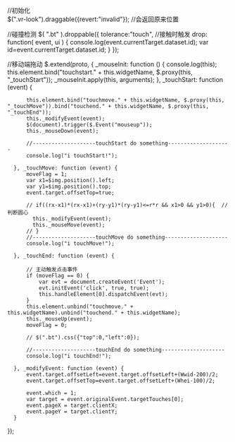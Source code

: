   //初始化  
  $(".vr-look").draggable({revert:"invalid"});  //会返回原来位置
  
  //碰撞检测
  $( ".bt" ).droppable({
    tolerance:"touch", //接触时触发
    drop: function( event, ui ) {
       console.log(event.currentTarget.dataset.id);
       var id=event.currentTarget.dataset.id;
    }
  });

  //移动端拖动
  $.extend(proto, {
      _mouseInit: function () {
          console.log(this);
          this.element.bind("touchstart." + this.widgetName, $.proxy(this, "_touchStart"));
          _mouseInit.apply(this, arguments);
      }, _touchStart: function (event) {

          this.element.bind("touchmove." + this.widgetName, $.proxy(this, "_touchMove")).bind("touchend." + this.widgetName, $.proxy(this, "_touchEnd"));
          this._modifyEvent(event);
          $(document).trigger($.Event("mouseup"));
          this._mouseDown(event);

          //--------------------touchStart do something--------------------
          console.log("i touchStart!");

      }, _touchMove: function (event) {
          moveFlag = 1;
          var x1=$img.position().left;
          var y1=$img.position().top;
          event.target.offsetTop=true;

          // if((rx-x1)*(rx-x1)+(ry-y1)*(ry-y1)<=r*r && x1>0 && y1>0){  //判断圆心
            this._modifyEvent(event);
            this._mouseMove(event);
          // }
          //--------------------touchMove do something--------------------
          console.log("i touchMove!");

      }, _touchEnd: function (event) {

          // 主动触发点击事件
          if (moveFlag == 0) {
              var evt = document.createEvent('Event');
              evt.initEvent('click', true, true);
              this.handleElement[0].dispatchEvent(evt);
          }
          this.element.unbind("touchmove." + this.widgetName).unbind("touchend." + this.widgetName);
          this._mouseUp(event);
          moveFlag = 0;

          // $(".bt").css({"top":0,"left":0});

          //--------------------touchEnd do something--------------------
          console.log("i touchEnd!");

      }, _modifyEvent: function (event) {
          event.target.offsetLeft=event.target.offsetLeft+(Wwid-200)/2;
          event.target.offsetTop=event.target.offsetLeft+(Whei-100)/2;  
                       
          event.which = 1;
          var target = event.originalEvent.targetTouches[0];
          event.pageX = target.clientX;
          event.pageY = target.clientY;
      }
  });
